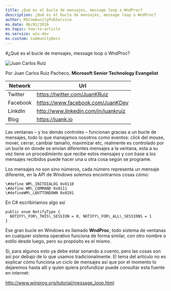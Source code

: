 ```yaml
---
title: ¿Qué es el bucle de mensajes, message loop o WndProc?
description: ¿Qué es el bucle de mensajes, message loop o WndProc?
author: MSCommunityPubService
ms.date: 06/01/2016
ms.topic: how-to-article
ms.service: win-dev
ms.custom: CommunityDocs
---
```







#¿Qué es el bucle de mensajes, message loop o WndProc?

![Juan Carlos Ruiz ](http://gravatar.com/avatar/2c36e6ebd9b4d33c3e9a0362607b3e57?s=150)
<!-- -->

Por Juan Carlos Ruiz Pacheco, **Microsoft Senior Technology Evangelist**

  Network   | Url
  ----------|----------------------------------------
  Twitter   | https://twitter.com/JuanKRuiz
  Facebook  | https://www.facebook.com/JuanKDev
  LinkdIn   | http://www.linkedin.com/in/juankruiz
  Blog      | https://juank.io

Las ventanas – y los demás controles – funcionan gracias a un bucle de
mensajes, todo lo que manejamos nosotros como eventos: click del mouse,
mover, cerrar, cambiar tamaño, maximizar etc, realmente es controlado
por un bucle en donde se envían diferentes mensajes a la ventana, esta a
su vez tiene un procedimiento que recibe estos mensajes y con base a los
mensajes recibidos puede hacer una u otra cosa según se programe.

Los mensajes no son sino números, cada número representa un mensaje
diferente, en la API de Windows solemos encontrarnos cosas cómo:

    \#define WM\_INITDIALOG 0x0110 
    \#define WM\_COMMAND 0x0111 
    \#defineWM\_LBUTTONDOWN 0x0201

En C\# escribiriamos algo así

    public enum NotifyType { 
      NOTIFY\_FOR\_THIS\_SESSION = 0, NOTIFY\_FOR\_ALL\_SESSIONS = 1 
    }

Ese gran bucle en Windows es llamado **WndProc**, todo sistema de
ventanas en cualquier sistema operativo funciona de forma similar, con
otro nombre o estilo desde luego, pero su propósito es el mismo.

Si, para algunos esto ya debe estar sonando a cuento, pero las cosas son
así por debajo de lo que usamos tradicionalmente. El tema del artículo
no es explicar cómo funciona un ciclo de mensajes así que por el momento
lo dejaremos hasta allí y quien quiera profundizar puede consultar esta
fuente en internet:

<http://www.winprog.org/tutorial/message_loop.html>



